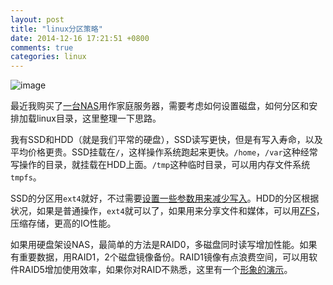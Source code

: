 ```yaml
---
layout: post
title: "linux分区策略"
date: 2014-12-16 17:21:51 +0800
comments: true
categories: linux
---
```


![image](http://product-images.www8-hp.com/digmedialib/prodimg/lowres/c03690405.png)

最近我购买了[一台NAS](http://www8.hp.com/cn/zh/products/disk-backup/product-detail.html?oid=6280791)用作家庭服务器，需要考虑如何设置磁盘，如何分区和安排加载linux目录，这里整理一下思路。

我有SSD和HDD（就是我们平常的硬盘），SSD读写更快，但是有写入寿命，以及平均价格更贵。SSD挂载在`/`，这样操作系统跑起来更快。`/home`，`/var`这种经常写操作的目录，就挂载在HDD上面。`/tmp`这种临时目录，可以用内存文件系统`tmpfs`。

SSD的分区用`ext4`就好，不过需要[设置一些参数用来减少写入](http://superuser.com/questions/228657/which-linux-filesystem-works-best-with-ssd)。HDD的分区根据状况，如果是普通操作，`ext4`就可以了，如果用来分享文件和媒体，可以用[ZFS](http://doc.freenas.org/9.3/freenas_intro.html#zfs-primer)，压缩存储，更高的IO性能。

如果用硬盘架设NAS，最简单的方法是RAID0，多磁盘同时读写增加性能。如果有重要数据，用RAID1，2个磁盘镜像备份。RAID1镜像有点浪费空间，可以用软件RAID5增加使用效率，如果你对RAID不熟悉，这里有一个[形象的演示](http://www.acnc.com/raid)。





